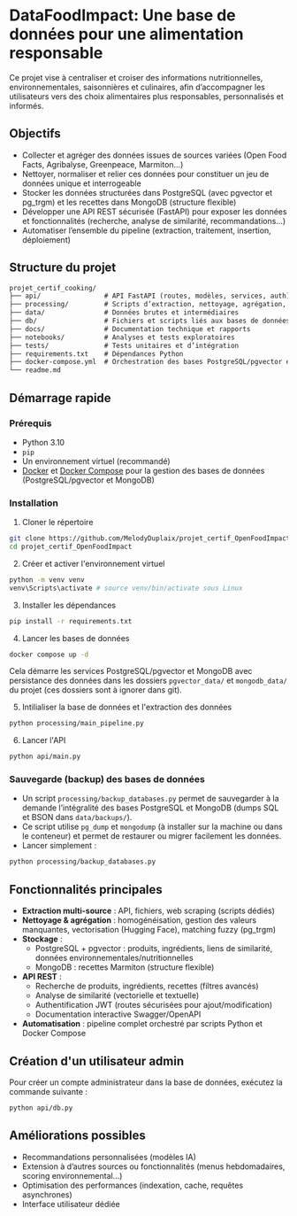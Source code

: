 # DataFoodImpact: Une base de données pour une alimentation responsable

Ce projet vise à centraliser et croiser des informations nutritionnelles, environnementales, saisonnières et culinaires, afin d’accompagner les utilisateurs vers des choix alimentaires plus responsables, personnalisés et informés.

## Objectifs

- Collecter et agréger des données issues de sources variées (Open Food Facts, Agribalyse, Greenpeace, Marmiton…)
- Nettoyer, normaliser et relier ces données pour constituer un jeu de données unique et interrogeable
- Stocker les données structurées dans PostgreSQL (avec pgvector et pg_trgm) et les recettes dans MongoDB (structure flexible)
- Développer une API REST sécurisée (FastAPI) pour exposer les données et fonctionnalités (recherche, analyse de similarité, recommandations…)
- Automatiser l’ensemble du pipeline (extraction, traitement, insertion, déploiement)

## Structure du projet

```txt
projet_certif_cooking/
├── api/                # API FastAPI (routes, modèles, services, auth)
├── processing/         # Scripts d’extraction, nettoyage, agrégation, vectorisation
├── data/               # Données brutes et intermédiaires
├── db/                 # Fichiers et scripts liés aux bases de données
├── docs/               # Documentation technique et rapports
├── notebooks/          # Analyses et tests exploratoires
├── tests/              # Tests unitaires et d’intégration
├── requirements.txt    # Dépendances Python
├── docker-compose.yml  # Orchestration des bases PostgreSQL/pgvector et MongoDB
└── readme.md
```

## Démarrage rapide

### Prérequis

* Python 3.10
* `pip`
* Un environnement virtuel (recommandé)
* [Docker](https://www.docker.com/) et [Docker Compose](https://docs.docker.com/compose/) pour la gestion des bases de données (PostgreSQL/pgvector et MongoDB)

### Installation

1. Cloner le répertoire
```bash
git clone https://github.com/MelodyDuplaix/projet_certif_OpenFoodImpact.git
cd projet_certif_OpenFoodImpact
```
2. Créer et activer l'environnement virtuel
```bash
python -m venv venv
venv\Scripts\activate # source venv/bin/activate sous Linux
```
3. Installer les dépendances
```bash
pip install -r requirements.txt
```
4. Lancer les bases de données
```bash
docker compose up -d
```
Cela démarre les services PostgreSQL/pgvector et MongoDB avec persistance des données dans les dossiers `pgvector_data/` et `mongodb_data/` du projet (ces dossiers sont à ignorer dans git).

5. Intilialiser la base de données et l'extraction des données
```bash
python processing/main_pipeline.py
```

6. Lancer l'API
```bash
python api/main.py
```

### Sauvegarde (backup) des bases de données
- Un script `processing/backup_databases.py` permet de sauvegarder à la demande l’intégralité des bases PostgreSQL et MongoDB (dumps SQL et BSON dans `data/backups/`).
- Ce script utilise `pg_dump` et `mongodump` (à installer sur la machine ou dans le conteneur) et permet de restaurer ou migrer facilement les données.
- Lancer simplement :
```bash
python processing/backup_databases.py
```

## Fonctionnalités principales

- **Extraction multi-source** : API, fichiers, web scraping (scripts dédiés)
- **Nettoyage & agrégation** : homogénéisation, gestion des valeurs manquantes, vectorisation (Hugging Face), matching fuzzy (pg_trgm)
- **Stockage** :
  - PostgreSQL + pgvector : produits, ingrédients, liens de similarité, données environnementales/nutritionnelles
  - MongoDB : recettes Marmiton (structure flexible)
- **API REST** :
  - Recherche de produits, ingrédients, recettes (filtres avancés)
  - Analyse de similarité (vectorielle et textuelle)
  - Authentification JWT (routes sécurisées pour ajout/modification)
  - Documentation interactive Swagger/OpenAPI
- **Automatisation** : pipeline complet orchestré par scripts Python et Docker Compose

## Création d'un utilisateur admin

Pour créer un compte administrateur dans la base de données, exécutez la commande suivante :

```bash
python api/db.py
```

## Améliorations possibles

- Recommandations personnalisées (modèles IA)
- Extension à d’autres sources ou fonctionnalités (menus hebdomadaires, scoring environnemental…)
- Optimisation des performances (indexation, cache, requêtes asynchrones)
- Interface utilisateur dédiée
